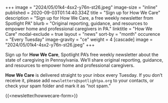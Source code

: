 +++
image = "2024/05/01k4-4sx2-y76n-st26.jpeg"
image-size = "inline"
published = 2020-09-03T01:14:40.334Z
title = "Sign up for How We Care"
description = "Sign up for How We Care, a free weekly newsletter from Spotlight PA"
blurb = "Original reporting, guidance, and resources to empower home and professional caregivers in PA."
linktitle = "How We Care"
modal-exclude = true
layout = "news"
sort-by = "month"
occurence = "Every Tuesday"
image-gravity = "ce"
weight = 4
[cascade]
image = "2024/05/01k4-4sx2-y76n-st26.jpeg"
+++

Sign up for **How We Care**, Spotlight PA’s free weekly newsletter about the state of caregiving in Pennsylvania. We’ll share original reporting, guidance, and resources to empower home and professional caregivers.

**How We Care** is delivered straight to your inbox every Tuesday. If you don’t receive it, please add `newsletters@spotlightpa.org` to your contacts, or check your spam folder and mark it as “not spam.”

{{<newsletter/howwecare-form>}}
